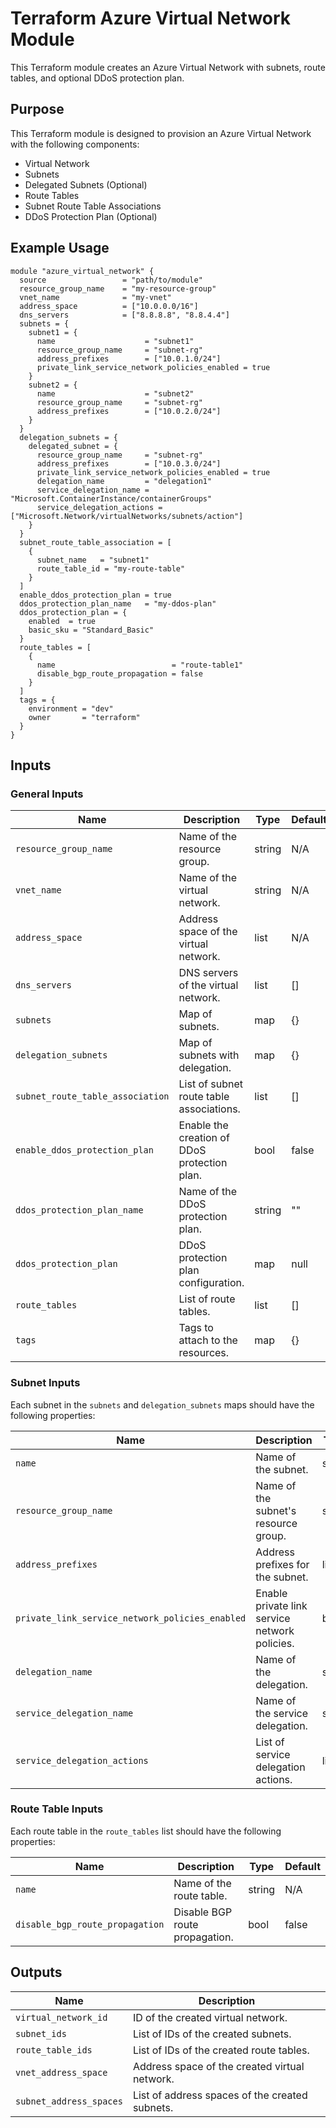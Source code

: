 # Terraform Azure Virtual Network Module

This Terraform module creates an Azure Virtual Network with subnets, route tables, and optional DDoS protection plan.

## Purpose

This Terraform module is designed to provision an Azure Virtual Network with the following components:

- Virtual Network
- Subnets
- Delegated Subnets (Optional)
- Route Tables
- Subnet Route Table Associations
- DDoS Protection Plan (Optional)

## Example Usage

```hcl
module "azure_virtual_network" {
  source                 = "path/to/module"
  resource_group_name    = "my-resource-group"
  vnet_name              = "my-vnet"
  address_space          = ["10.0.0.0/16"]
  dns_servers            = ["8.8.8.8", "8.8.4.4"]
  subnets = {
    subnet1 = {
      name                    = "subnet1"
      resource_group_name     = "subnet-rg"
      address_prefixes        = ["10.0.1.0/24"]
      private_link_service_network_policies_enabled = true
    }
    subnet2 = {
      name                    = "subnet2"
      resource_group_name     = "subnet-rg"
      address_prefixes        = ["10.0.2.0/24"]
    }
  }
  delegation_subnets = {
    delegated_subnet = {
      resource_group_name     = "subnet-rg"
      address_prefixes        = ["10.0.3.0/24"]
      private_link_service_network_policies_enabled = true
      delegation_name         = "delegation1"
      service_delegation_name = "Microsoft.ContainerInstance/containerGroups"
      service_delegation_actions = ["Microsoft.Network/virtualNetworks/subnets/action"]
    }
  }
  subnet_route_table_association = [
    {
      subnet_name   = "subnet1"
      route_table_id = "my-route-table"
    }
  ]
  enable_ddos_protection_plan = true
  ddos_protection_plan_name   = "my-ddos-plan"
  ddos_protection_plan = {
    enabled  = true
    basic_sku = "Standard_Basic"
  }
  route_tables = [
    {
      name                          = "route-table1"
      disable_bgp_route_propagation = false
    }
  ]
  tags = {
    environment = "dev"
    owner       = "terraform"
  }
}
```

## Inputs

### General Inputs

| Name                         | Description                                  | Type   | Default    |
|------------------------------|----------------------------------------------|--------|------------|
| `resource_group_name`        | Name of the resource group.                 | string | N/A        |
| `vnet_name`                  | Name of the virtual network.                | string | N/A        |
| `address_space`              | Address space of the virtual network.       | list   | N/A        |
| `dns_servers`                | DNS servers of the virtual network.         | list   | []         |
| `subnets`                    | Map of subnets.                              | map    | {}         |
| `delegation_subnets`         | Map of subnets with delegation.              | map    | {}         |
| `subnet_route_table_association` | List of subnet route table associations. | list   | []         |
| `enable_ddos_protection_plan` | Enable the creation of DDoS protection plan. | bool | false      |
| `ddos_protection_plan_name` | Name of the DDoS protection plan.           | string | ""        |
| `ddos_protection_plan`       | DDoS protection plan configuration.         | map    | null       |
| `route_tables`               | List of route tables.                        | list   | []         |
| `tags`                       | Tags to attach to the resources.            | map    | {}         |

### Subnet Inputs

Each subnet in the `subnets` and `delegation_subnets` maps should have the following properties:

| Name                                      | Description                                      | Type    | Default           |
|-------------------------------------------|--------------------------------------------------|---------|-------------------|
| `name`                                    | Name of the subnet.                              | string  | N/A               |
| `resource_group_name`                     | Name of the subnet's resource group.             | string  | N/A               |
| `address_prefixes`                        | Address prefixes for the subnet.                 | list    | N/A               |
| `private_link_service_network_policies_enabled` | Enable private link service network policies. | bool    | false             |
| `delegation_name`                         | Name of the delegation.                          | string  | (Optional)        |
| `service_delegation_name`                 | Name of the service delegation.                  | string  | (Optional)        |
| `service_delegation_actions`              | List of service delegation actions.              | list    | (Optional)        |

### Route Table Inputs

Each route table in the `route_tables` list should have the following properties:

| Name                                      | Description                                      | Type    | Default           |
|-------------------------------------------|--------------------------------------------------|---------|-------------------|
| `name`                                    | Name of the route table.                         | string  | N/A               |
| `disable_bgp_route_propagation`           | Disable BGP route propagation.                   | bool    | false             |

## Outputs

| Name                                      | Description                                      |
|-------------------------------------------|--------------------------------------------------|
| `virtual_network_id`                      | ID of the created virtual network.              |
| `subnet_ids`                              | List of IDs of the created subnets.             |
| `route_table_ids`                         | List of IDs of the created route tables.        |
| `vnet_address_space`                      | Address space of the created virtual network.   |
| `subnet_address_spaces`                   | List of address spaces of the created subnets.  |